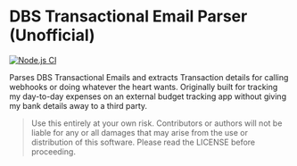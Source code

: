 # DBS Transactional Email Parser (Unofficial)

[![Node.js CI](https://github.com/aniruddha-adhikary/dbs-transaction-email-parser/actions/workflows/node.js.yml/badge.svg)](https://github.com/aniruddha-adhikary/dbs-transaction-email-parser/actions/workflows/node.js.yml)

Parses DBS Transactional Emails and extracts Transaction details for calling
webhooks or doing whatever the heart wants. Originally built  for tracking
my day-to-day expenses on an external budget tracking app without giving my
bank details away to a third party.

> Use this entirely at your own risk. Contributors or authors will not be
> liable for any or all damages that may arise from the use or distribution
> of this software. Please read the LICENSE before proceeding.
